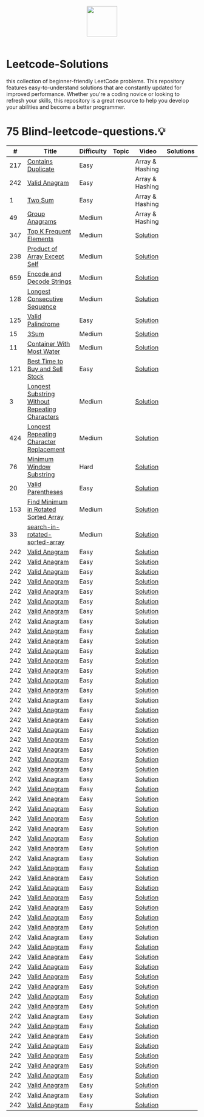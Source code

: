 
<p align="center">
  <a  href="https://leetcode.com">
    <img height=80 src="https://assets.leetcode.com/static_assets/public/webpack_bundles/images/logo-dark.e99485d9b.svg">
  </a>
  <br>
  <br>
</p>


# Leetcode-Solutions
this collection of beginner-friendly LeetCode problems. This repository features easy-to-understand solutions that are constantly updated for improved performance. Whether you're a coding novice or looking to refresh your skills, this repository is a great resource to help you develop your abilities and become a better programmer.


# 75 Blind-leetcode-questions.:bulb:
|  #  |      Title     |   Difficulty  | Topic  | Video  | Solutions   |                  
|-----|----------------|---------------|--------|--------|-------------|
|217|[Contains Duplicate](https://leetcode.com/problems/contains-duplicate/)|Easy|| Array & Hashing ||[Solution](../main/Solutions/217-contains-duplicate.py) |
|242|[ Valid Anagram](https://leetcode.com/problems/valid-anagram/)|Easy|| Array & Hashing ||[Solution](../main/Solutions/242-valid-anagram.py) |
|1|[ Two Sum](https://leetcode.com/problems/two-sum/)|Easy|| Array & Hashing ||[Solution](../main/Solutions/1-two-sum.py) |
|49|[Group Anagrams](https://leetcode.com/problems/group-anagrams/)|Medium|| Array & Hashing ||[Solution](../main/Solutions/49-Group-anagrams.py) |
|347|[ Top K Frequent Elements](https://leetcode.com/problems/top-k-frequent-elements/)|Medium||[Solution](../main/Solutions/347-K-frequent.py) |
|238|[ Product of Array Except Self](https://leetcode.com/problems/product-of-array-except-self/)|Medium||[Solution](../main/Solutions/238-Product-except.py) |
|659|[ Encode and Decode Strings](https://www.lintcode.com/problem/659/)|Medium||[Solution](../main/Solutions/659-decode-encode.py) |
|128|[ Longest Consecutive Sequence](https://leetcode.com/problems/longest-consecutive-sequence/)|Medium||[Solution](../main/Solutions/128-longest-sequence.py) |
|125|[Valid Palindrome](https://leetcode.com/problems/valid-palindrome/)|Easy||[Solution](../main/Solutions/125-valid-palindrome.py) |
|15|[ 3Sum](https://leetcode.com/problems/3sum/)|Medium||[Solution](../main/Solutions/15-3-Sum.py) |
|11|[Container With Most Water](https://leetcode.com/problems/container-with-most-water/)|Medium||[Solution](../main/Solutions/11-Container-water.py) |
|121|[Best Time to Buy and Sell Stock](https://leetcode.com/problems/best-time-to-buy-and-sell-stock/)|Easy||[Solution](../main/Solutions/121-sell-and-buy.py) |
|3|[Longest Substring Without Repeating Characters](https://leetcode.com/problems/longest-substring-without-repeating-characters/)|Medium||[Solution](../main/Solutions/3-longest-substring.py) |
|424|[Longest Repeating Character Replacement](https://leetcode.com/problems/longest-repeating-character-replacement/)|Medium||[Solution](../main/Solutions/424-longest-replacement.py) |
|76|[ Minimum Window Substring](https://leetcode.com/problems/minimum-window-substring/)|Hard||[Solution](../main/Solutions/76-Minimum-Window.py) |
|20|[Valid Parentheses](https://leetcode.com/problems/valid-parentheses/)|Easy||[Solution](../main/Solutions/20-valid-parentheses.py) |
|153|[ Find Minimum in Rotated Sorted Array](https://leetcode.com/problems/find-minimum-in-rotated-sorted-array/)|Medium||[Solution](../main/Solutions/153-minimum-window.py) |
|33|[ search-in-rotated-sorted-array](https://leetcode.com/problems/search-in-rotated-sorted-array/)|Medium||[Solution](../main/Solutions/33-Search-rotated.py) |
|242|[ Valid Anagram](https://leetcode.com/problems/valid-anagram/)|Easy||[Solution](../main/Solutions/242-valid-anagram.py) |
|242|[ Valid Anagram](https://leetcode.com/problems/valid-anagram/)|Easy||[Solution](../main/Solutions/242-valid-anagram.py) |
|242|[ Valid Anagram](https://leetcode.com/problems/valid-anagram/)|Easy||[Solution](../main/Solutions/242-valid-anagram.py) |
|242|[ Valid Anagram](https://leetcode.com/problems/valid-anagram/)|Easy||[Solution](../main/Solutions/242-valid-anagram.py) |
|242|[ Valid Anagram](https://leetcode.com/problems/valid-anagram/)|Easy||[Solution](../main/Solutions/242-valid-anagram.py) |
|242|[ Valid Anagram](https://leetcode.com/problems/valid-anagram/)|Easy||[Solution](../main/Solutions/242-valid-anagram.py) |
|242|[ Valid Anagram](https://leetcode.com/problems/valid-anagram/)|Easy||[Solution](../main/Solutions/242-valid-anagram.py) |
|242|[ Valid Anagram](https://leetcode.com/problems/valid-anagram/)|Easy||[Solution](../main/Solutions/242-valid-anagram.py) |
|242|[ Valid Anagram](https://leetcode.com/problems/valid-anagram/)|Easy||[Solution](../main/Solutions/242-valid-anagram.py) |
|242|[ Valid Anagram](https://leetcode.com/problems/valid-anagram/)|Easy||[Solution](../main/Solutions/242-valid-anagram.py) |
|242|[ Valid Anagram](https://leetcode.com/problems/valid-anagram/)|Easy||[Solution](../main/Solutions/242-valid-anagram.py) |
|242|[ Valid Anagram](https://leetcode.com/problems/valid-anagram/)|Easy||[Solution](../main/Solutions/242-valid-anagram.py) |
|242|[ Valid Anagram](https://leetcode.com/problems/valid-anagram/)|Easy||[Solution](../main/Solutions/242-valid-anagram.py) |
|242|[ Valid Anagram](https://leetcode.com/problems/valid-anagram/)|Easy||[Solution](../main/Solutions/242-valid-anagram.py) |
|242|[ Valid Anagram](https://leetcode.com/problems/valid-anagram/)|Easy||[Solution](../main/Solutions/242-valid-anagram.py) |
|242|[ Valid Anagram](https://leetcode.com/problems/valid-anagram/)|Easy||[Solution](../main/Solutions/242-valid-anagram.py) |
|242|[ Valid Anagram](https://leetcode.com/problems/valid-anagram/)|Easy||[Solution](../main/Solutions/242-valid-anagram.py) |
|242|[ Valid Anagram](https://leetcode.com/problems/valid-anagram/)|Easy||[Solution](../main/Solutions/242-valid-anagram.py) |
|242|[ Valid Anagram](https://leetcode.com/problems/valid-anagram/)|Easy||[Solution](../main/Solutions/242-valid-anagram.py) |
|242|[ Valid Anagram](https://leetcode.com/problems/valid-anagram/)|Easy||[Solution](../main/Solutions/242-valid-anagram.py) |
|242|[ Valid Anagram](https://leetcode.com/problems/valid-anagram/)|Easy||[Solution](../main/Solutions/242-valid-anagram.py) |
|242|[ Valid Anagram](https://leetcode.com/problems/valid-anagram/)|Easy||[Solution](../main/Solutions/242-valid-anagram.py) |
|242|[ Valid Anagram](https://leetcode.com/problems/valid-anagram/)|Easy||[Solution](../main/Solutions/242-valid-anagram.py) |
|242|[ Valid Anagram](https://leetcode.com/problems/valid-anagram/)|Easy||[Solution](../main/Solutions/242-valid-anagram.py) |
|242|[ Valid Anagram](https://leetcode.com/problems/valid-anagram/)|Easy||[Solution](../main/Solutions/242-valid-anagram.py) |
|242|[ Valid Anagram](https://leetcode.com/problems/valid-anagram/)|Easy||[Solution](../main/Solutions/242-valid-anagram.py) |
|242|[ Valid Anagram](https://leetcode.com/problems/valid-anagram/)|Easy||[Solution](../main/Solutions/242-valid-anagram.py) |
|242|[ Valid Anagram](https://leetcode.com/problems/valid-anagram/)|Easy||[Solution](../main/Solutions/242-valid-anagram.py) |
|242|[ Valid Anagram](https://leetcode.com/problems/valid-anagram/)|Easy||[Solution](../main/Solutions/242-valid-anagram.py) |
|242|[ Valid Anagram](https://leetcode.com/problems/valid-anagram/)|Easy||[Solution](../main/Solutions/242-valid-anagram.py) |
|242|[ Valid Anagram](https://leetcode.com/problems/valid-anagram/)|Easy||[Solution](../main/Solutions/242-valid-anagram.py) |
|242|[ Valid Anagram](https://leetcode.com/problems/valid-anagram/)|Easy||[Solution](../main/Solutions/242-valid-anagram.py) |
|242|[ Valid Anagram](https://leetcode.com/problems/valid-anagram/)|Easy||[Solution](../main/Solutions/242-valid-anagram.py) |
|242|[ Valid Anagram](https://leetcode.com/problems/valid-anagram/)|Easy||[Solution](../main/Solutions/242-valid-anagram.py) |
|242|[ Valid Anagram](https://leetcode.com/problems/valid-anagram/)|Easy||[Solution](../main/Solutions/242-valid-anagram.py) |
|242|[ Valid Anagram](https://leetcode.com/problems/valid-anagram/)|Easy||[Solution](../main/Solutions/242-valid-anagram.py) |
|242|[ Valid Anagram](https://leetcode.com/problems/valid-anagram/)|Easy||[Solution](../main/Solutions/242-valid-anagram.py) |
|242|[ Valid Anagram](https://leetcode.com/problems/valid-anagram/)|Easy||[Solution](../main/Solutions/242-valid-anagram.py) |
|242|[ Valid Anagram](https://leetcode.com/problems/valid-anagram/)|Easy||[Solution](../main/Solutions/242-valid-anagram.py) |
|242|[ Valid Anagram](https://leetcode.com/problems/valid-anagram/)|Easy||[Solution](../main/Solutions/242-valid-anagram.py) |
|242|[ Valid Anagram](https://leetcode.com/problems/valid-anagram/)|Easy||[Solution](../main/Solutions/242-valid-anagram.py) |
|242|[ Valid Anagram](https://leetcode.com/problems/valid-anagram/)|Easy||[Solution](../main/Solutions/242-valid-anagram.py) |
|242|[ Valid Anagram](https://leetcode.com/problems/valid-anagram/)|Easy||[Solution](../main/Solutions/242-valid-anagram.py) |
|242|[ Valid Anagram](https://leetcode.com/problems/valid-anagram/)|Easy||[Solution](../main/Solutions/242-valid-anagram.py) |
|242|[ Valid Anagram](https://leetcode.com/problems/valid-anagram/)|Easy||[Solution](../main/Solutions/242-valid-anagram.py) |
|242|[ Valid Anagram](https://leetcode.com/problems/valid-anagram/)|Easy||[Solution](../main/Solutions/242-valid-anagram.py) |
|242|[ Valid Anagram](https://leetcode.com/problems/valid-anagram/)|Easy||[Solution](../main/Solutions/242-valid-anagram.py) |
|242|[ Valid Anagram](https://leetcode.com/problems/valid-anagram/)|Easy||[Solution](../main/Solutions/242-valid-anagram.py) |
|242|[ Valid Anagram](https://leetcode.com/problems/valid-anagram/)|Easy||[Solution](../main/Solutions/242-valid-anagram.py) |
|242|[ Valid Anagram](https://leetcode.com/problems/valid-anagram/)|Easy||[Solution](../main/Solutions/242-valid-anagram.py) |
|242|[ Valid Anagram](https://leetcode.com/problems/valid-anagram/)|Easy||[Solution](../main/Solutions/242-valid-anagram.py) |
|242|[ Valid Anagram](https://leetcode.com/problems/valid-anagram/)|Easy||[Solution](../main/Solutions/242-valid-anagram.py) |
|242|[ Valid Anagram](https://leetcode.com/problems/valid-anagram/)|Easy||[Solution](../main/Solutions/242-valid-anagram.py) |
|242|[ Valid Anagram](https://leetcode.com/problems/valid-anagram/)|Easy||[Solution](../main/Solutions/242-valid-anagram.py) |
|242|[ Valid Anagram](https://leetcode.com/problems/valid-anagram/)|Easy||[Solution](../main/Solutions/242-valid-anagram.py) |
|242|[ Valid Anagram](https://leetcode.com/problems/valid-anagram/)|Easy||[Solution](../main/Solutions/242-valid-anagram.py) |
|242|[ Valid Anagram](https://leetcode.com/problems/valid-anagram/)|Easy||[Solution](../main/Solutions/242-valid-anagram.py) |

